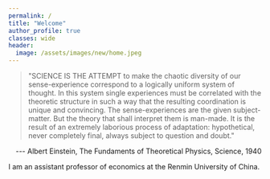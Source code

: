 ```yaml
---
permalink: /
title: "Welcome"
author_profile: true
classes: wide
header:
  image: /assets/images/new/home.jpeg
---
```


>"SCIENCE IS THE ATTEMPT to make the chaotic diversity of our sense-experience correspond to a logically uniform system of thought. In this system single experiences must be correlated with the theoretic structure in such a way that the resulting coordination is unique and convincing. The sense-experiences are the given subject-matter. But the theory that shall interpret them is man-made. It is the result of an extremely laborious process of adaptation: hypothetical, never completely final, always subject to question and doubt."  
<div style="text-align: right"> --- Albert Einstein, The Fundaments of Theoretical Physics, Science, 1940 </div>

I am an assistant professor of economics at the Renmin University of China.
